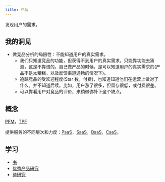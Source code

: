 ```yaml
---
title: 产品
---
```


发现用户的需求。

## 我的洞见
* 做竞品分析的局限性：不能知道用户的真实需求。
  * 我们只知道竞品的功能，但获得不到用户的真实需求。只能靠功能去猜测，这是不靠谱的。自己做产品的时候，是可以知道用户的真实需求的(产品不是太糟糕，以及反馈渠道通畅的情况下)。
  * 追踪竞品的受欢迎程度(Star 数，付费)，也知道知道他们在运营上做对了什么。并不知道后续。比如，用户涨了很多，但留存很低，或付费很差。
  * 可以靠看用户对竞品的评价，来稍微弥补下这个缺点。

## 概念
[PFM](../p/pmf.md)，[TPF](../t/tpf.md)

提供服务的不同层次和力度：[PaaS](../p/paas.md)，[SaaS](../s/saas.md)，[BaaS](../b/baas.md)，[CaaS](../c/caas.md)。

## 学习
* [书](../b/book.md)
* [优秀产品研究](../g/good-product-research.md)
* [待研究](../t/to-research.md)
